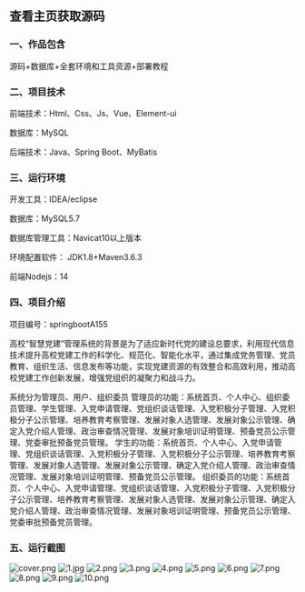  
## 查看主页获取源码


### 一、作品包含

源码+数据库+全套环境和工具资源+部署教程

### 二、项目技术

前端技术：Html、Css、Js、Vue、Element-ui

数据库：MySQL

后端技术：Java、Spring Boot、MyBatis

  

### 三、运行环境

开发工具：IDEA/eclipse

数据库：MySQL5.7

数据库管理工具：Navicat10以上版本

环境配置软件： JDK1.8+Maven3.6.3

前端Nodejs：14


### 四、项目介绍
项目编号：springbootA155

高校“智慧党建”管理系统的背景是为了适应新时代党的建设总要求，利用现代信息技术提升高校党建工作的科学化、规范化、智能化水平，通过集成党务管理、党员教育、组织生活、信息发布等功能，实现党建资源的有效整合和高效利用，推动高校党建工作创新发展，增强党组织的凝聚力和战斗力。

系统分为管理员、用户、组织委员
管理员的功能：系统首页、个人中心、组织委员管理、学生管理、入党申请管理、党组织谈话管理、入党积极分子管理、入党积极分子公示管理、培养教育考察管理、发展对象人选管理、发展对象公示管理、确定入党介绍人管理、政治审查情况管理、发展对象培训证明管理、预备党员公示管理、党委审批预备党员管理。
学生的功能：系统首页、个人中心、入党申请管理、党组织谈话管理、入党积极分子管理、入党积极分子公示管理、培养教育考察管理、发展对象人选管理、发展对象公示管理、确定入党介绍人管理、政治审查情况管理、发展对象培训证明管理、预备党员公示管理。
组织委员的功能：系统首页、个人中心、入党申请管理、党组织谈话管理、入党积极分子管理、入党积极分子公示管理、培养教育考察管理、发展对象人选管理、发展对象公示管理、确定入党介绍人管理、政治审查情况管理、发展对象培训证明管理、预备党员公示管理、党委审批预备党员管理。

### 五、运行截图

![cover.png](./cover.png)
![1.jpg](./1.jpg)
![2.png](./2.png)
![3.png](./3.png)
![4.png](./4.png)
![5.png](./5.png)
![6.png](./6.png)
![7.png](./7.png)
![8.png](./8.png)
![9.png](./9.png)
![10.png](./10.png)




  

